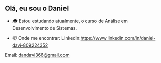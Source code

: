 ## Olá, eu sou o Daniel 

- 🎓 Estou estudando atualmente, o curso de Análise em Desenvolvimento de Sistemas.

- 📪 Onde me encontrar:
LinkedIn:https://www.linkedin.com/in/daniel-davi-809224352

Email: dandavi366@gmail.com
